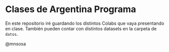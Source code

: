 # Clases de Argentina Programa

En este repositorio iré guardando los distintos Colabs que vaya presentando en clase.
También pueden contar con distintos datasets en la carpeta de `datos`.

@mnsosa
